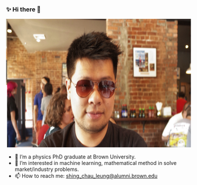 ### ✨ Hi there 👋

<img src="R0002796.JPG" alt="me" width="650" height="350">

- 🔭 I’m a physics PhD graduate at Brown University. 
- 🌱 I’m interested in machine learning, mathematical method in solve market/industry problems.
- 📫 How to reach me: shing_chau_leung@alumni.brown.edu
